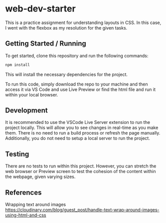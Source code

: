 # web-dev-starter

This is a practice assignment for understanding layouts in CSS. In this case, I went with the flexbox as my resolution for the given tasks.

## Getting Started / Running

To get started, clone this repository and run the following commands:

```bash
npm install
```
This will install the necessary dependencies for the project.

To run this code, simply download the repo to your machine and then access it via VS Code and use Live Preview or find the html file and run it within your local browser.

## Development

It is recommended to use the VSCode Live Server extension to run the project
locally. This will allow you to see changes in real-time as you make them. There
is no need to run a build process or refresh the page manually. Additionally,
you do not need to setup a local server to run the project.

## Testing

There are no tests to run within this project. However, you can stretch the web browser or Preview screen to test the cohesion of the content within the webpage, given varying sizes.

## References

Wrapping text around images
https://cloudinary.com/blog/guest_post/handle-text-wrap-around-images-using-html-and-css


